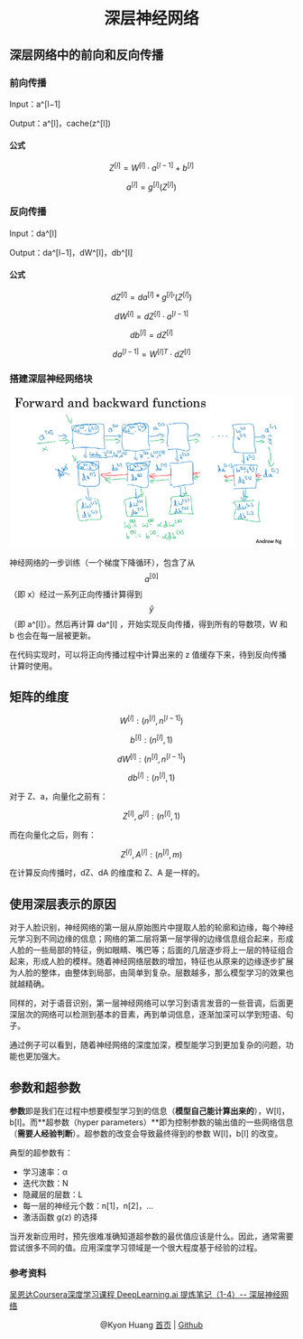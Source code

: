 <h1 align="center">深层神经网络</h1>

## 深层网络中的前向和反向传播

### 前向传播

Input：a^[l−1]

Output：a^[l]，cache(z^[l])

#### 公式

$$Z^{[l]}=W^{[l]}\cdot a^{[l-1]}+b^{[l]}$$

$$a^{[l]}=g^{[l]}(Z^{[l]})$$

### 反向传播

Input：da^[l]

Output：da^[l−1]，dW^[l]，db^[l]

#### 公式

$$dZ^{[l]}=da^{[l]}*g^{[l]}{'}(Z^{[l]})$$

$$dW^{[l]}=dZ^{[l]}\cdot a^{[l-1]}$$

$$db^{[l]}=dZ^{[l]}$$

$$da^{[l-1]}=W^{[l]T}\cdot dZ^{[l]}$$

### 搭建深层神经网络块

![forward-and-backward-functions](forward-and-backward-functions.png)

神经网络的一步训练（一个梯度下降循环），包含了从 $$a^{[0]}$$（即 x）经过一系列正向传播计算得到 $$\hat y$$ （即 a^[l]）。然后再计算 da^[l] ，开始实现反向传播，得到所有的导数项，W 和 b 也会在每一层被更新。

在代码实现时，可以将正向传播过程中计算出来的 z 值缓存下来，待到反向传播计算时使用。

## 矩阵的维度

$$W^{[l]}: (n^{[l]}, n^{[l-1]})$$

$$b^{[l]}: (n^{[l]}, 1)$$

$$dW^{[l]}: (n^{[l]}, n^{[l-1]})$$

$$db^{[l]}: (n^{[l]}, 1)$$

对于 Z、a，向量化之前有：

$$Z^{[l]}, a^{[l]}: (n^{[l]}, 1)$$

而在向量化之后，则有：

$$Z^{[l]}, A^{[l]}: (n^{[l]}, m)$$

在计算反向传播时，dZ、dA 的维度和 Z、A 是一样的。

## 使用深层表示的原因

对于人脸识别，神经网络的第一层从原始图片中提取人脸的轮廓和边缘，每个神经元学习到不同边缘的信息；网络的第二层将第一层学得的边缘信息组合起来，形成人脸的一些局部的特征，例如眼睛、嘴巴等；后面的几层逐步将上一层的特征组合起来，形成人脸的模样。随着神经网络层数的增加，特征也从原来的边缘逐步扩展为人脸的整体，由整体到局部，由简单到复杂。层数越多，那么模型学习的效果也就越精确。

同样的，对于语音识别，第一层神经网络可以学习到语言发音的一些音调，后面更深层次的网络可以检测到基本的音素，再到单词信息，逐渐加深可以学到短语、句子。

通过例子可以看到，随着神经网络的深度加深，模型能学习到更加复杂的问题，功能也更加强大。

## 参数和超参数

**参数**即是我们在过程中想要模型学习到的信息（**模型自己能计算出来的**），W[l]，b[l]。而**超参数（hyper parameters）**即为控制参数的输出值的一些网络信息（**需要人经验判断**）。超参数的改变会导致最终得到的参数 W[l]，b[l] 的改变。

典型的超参数有：

* 学习速率：α
* 迭代次数：N
* 隐藏层的层数：L
* 每一层的神经元个数：n[1]，n[2]，...
* 激活函数 g(z) 的选择

当开发新应用时，预先很难准确知道超参数的最优值应该是什么。因此，通常需要尝试很多不同的值。应用深度学习领域是一个很大程度基于经验的过程。

### 参考资料

[吴恩达Coursera深度学习课程 DeepLearning.ai 提炼笔记（1-4）-- 深层神经网络](http://blog.csdn.net/Koala_Tree/article/details/78087711)

<p align="center">
@Kyon Huang <a href="http://kyonhuang.top/Andrew-Ng-Deep-Learning-notes/">首页</a> | <a href="https://github.com/bighuang624/Andrew-Ng-Deep-Learning-notes">Github</a>
</p>

<script type="text/javascript" src="https://cdn.bootcss.com/mathjax/2.7.2/MathJax.js?config=default"></script>